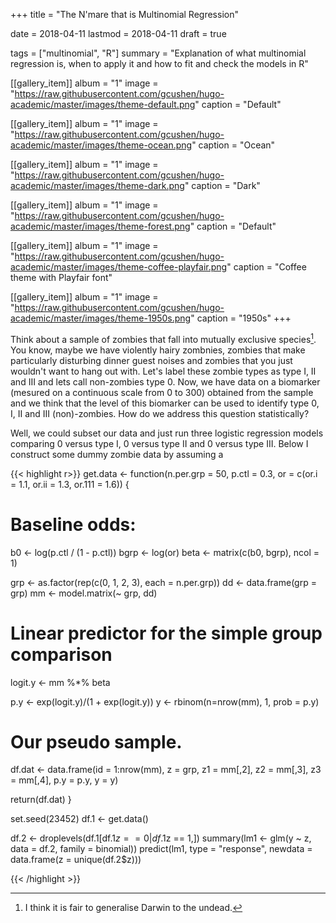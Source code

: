 +++
title = "The N'mare that is Multinomial Regression"

date = 2018-04-11
lastmod = 2018-04-11
draft = true


tags = ["multinomial", "R"]
summary = "Explanation of what multinomial regression is, when to apply it and how to fit and check the models in R"


[[gallery_item]]
album = "1"
image = "https://raw.githubusercontent.com/gcushen/hugo-academic/master/images/theme-default.png"
caption = "Default"

[[gallery_item]]
album = "1"
image = "https://raw.githubusercontent.com/gcushen/hugo-academic/master/images/theme-ocean.png"
caption = "Ocean"

[[gallery_item]]
album = "1"
image = "https://raw.githubusercontent.com/gcushen/hugo-academic/master/images/theme-dark.png"
caption = "Dark"

[[gallery_item]]
album = "1"
image = "https://raw.githubusercontent.com/gcushen/hugo-academic/master/images/theme-forest.png"
caption = "Default"

[[gallery_item]]
album = "1"
image = "https://raw.githubusercontent.com/gcushen/hugo-academic/master/images/theme-coffee-playfair.png"
caption = "Coffee theme with Playfair font"

[[gallery_item]]
album = "1"
image = "https://raw.githubusercontent.com/gcushen/hugo-academic/master/images/theme-1950s.png"
caption = "1950s"
+++

Think about a sample of zombies that fall into mutually exclusive species[^1]. You know, maybe we have violently hairy zombnies, zombies that make particularly disturbing dinner guest noises and zombies that you just wouldn't want to hang out with. Let's label these zombie types as type I, II and III and lets call non-zombies type 0. Now, we have data on a biomarker (mesured on a continuous scale from 0 to 300) obtained from the sample and we think that the level of this biomarker can be used to identify type 0, I, II and III (non)-zombies. How do we address this question statistically?

Well, we could subset our data and just run three logistic regression models comparing 0 versus type I, 0 versus type II and 0 versus type III. Below I construct some dummy zombie data by assuming a 



{{< highlight r>}}
get.data <- function(n.per.grp = 50, 
                     p.ctl = 0.3,
                     or = c(or.i = 1.1, 
                            or.ii = 1.3, 
                            or.111 = 1.6)) {
  
  # Baseline odds:
  b0 <- log(p.ctl / (1 - p.ctl))
  bgrp <- log(or)
  beta <- matrix(c(b0, bgrp), ncol = 1)
  
  grp <- as.factor(rep(c(0, 1, 2, 3), each = n.per.grp))
  dd <- data.frame(grp = grp)
  mm <- model.matrix(~ grp, dd)
  
  # Linear predictor for the simple group comparison
  logit.y <- mm %*% beta

  p.y <- exp(logit.y)/(1 + exp(logit.y)) 
  y <- rbinom(n=nrow(mm), 1, prob = p.y)
  
  # Our pseudo sample.
  df.dat <- data.frame(id = 1:nrow(mm), 
                       z = grp,
                       z1 = mm[,2],
                       z2 = mm[,3],
                       z3 = mm[,4],
                       p.y = p.y,
                       y = y)
  
  return(df.dat)
}

set.seed(23452)
df.1 <- get.data()

df.2 <- droplevels(df.1[df.1$z == 0 | df.1$z == 1,])
summary(lm1 <- glm(y ~ z, data = df.2, family = binomial))
predict(lm1, type = "response",
  newdata = data.frame(z = unique(df.2$z)))


{{< /highlight >}}





[^1]: I think it is fair to generalise Darwin to the undead.








